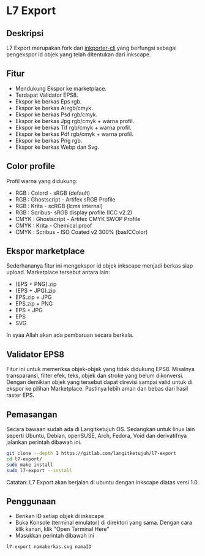 # L7 Export

## Deskripsi

L7 Export merupakan fork dari [inkporter-cli](https://github.com/raniaamina/inkporter) yang berfungsi sebagai pengekspor id objek yang telah ditentukan dari inkscape.

## Fitur

* Mendukung Ekspor ke marketplace.
* Terdapat Validator EPS8.
* Ekspor ke berkas Eps rgb.
* Ekspor ke berkas Ai rgb/cmyk.
* Ekspor ke berkas Psd rgb/cmyk.
* Ekspor ke berkas Jpg rgb/cmyk + warna profil.
* Ekspor ke berkas Tif rgb/cmyk + warna profil.
* Ekspor ke berkas Pdf rgb/cmyk + warna profil.
* Ekspor ke berkas Png rgb.
* Ekspor ke berkas Webp dan Svg.

## Color profile

Profil warna yang didukung:

* RGB   : Colord - sRGB (default)
* RGB   : Ghostscript - Artifex sRGB Profile
* RGB   : Krita - scRGB (lcms internal)
* RGB   : Scribus- sRGB display profile (ICC v2.2)
* CMYK  : Ghostscript - Artifex CMYK SWOP Profile
* CMYK  : Krita - Chemical proof
* CMYK  : Scribus - ISO Coated v2 300% (basICColor)

## Ekspor marketplace

Sederhananya fitur ini mengekspor id objek inkscape menjadi berkas siap upload. Marketplace tersebut antara lain:

- (EPS + PNG).zip
- (EPS + JPG).zip
- EPS.zip + JPG
- EPS.zip + PNG
- EPS + JPG
- EPS
- SVG

In syaa Allah akan ada pembaruan secara berkala.

## Validator EPS8

Fitur ini untuk memeriksa objek-objek yang tidak didukung EPS8. Misalnya transparansi, filter efek, teks, objek dan stroke yang belum dikonversi. Dengan demikian objek yang tersebut dapat direvisi sampai valid untuk di ekspor ke pilihan Marketplace. Pastinya lebih aman dan bebas dari hasil raster EPS.

## Pemasangan

Secara bawaan sudah ada di Langitketujuh OS. Sedangkan untuk linux lain seperti Ubuntu, Debian, openSUSE, Arch, Fedora, Void dan derivatifnya jalankan perintah dibawah ini.

```bash
git clone --depth 1 https://gitlab.com/langitketujuh/l7-export
cd l7-export/
sudo make install
sudo l7-export --install
```

Catatan: L7 Export akan berjalan di ubuntu dengan inkscape diatas versi 1.0.

## Penggunaan

- Berikan ID setiap objek di inkscape
- Buka Konsole (terminal emulator) di direktori yang sama. Dengan cara klik kanan, klik "Open Terminal Here"
- Masukkan perintah dibawah ini

```sh
l7-export namaberkas.svg namaID
```
